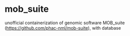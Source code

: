 # mob_suite
unofficial containerization of genomic software MOB_suite (https://github.com/phac-nml/mob-suite), with database
